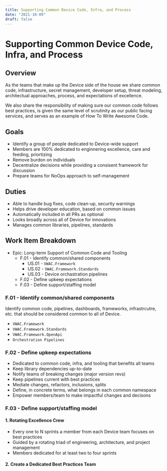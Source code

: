 ```yaml
---
title: Supporting Common Device Code, Infra, and Process
date: "2021-10-09"
draft: false
---
```


# Supporting Common Device Code, Infra, and Process

## Overview

As the teams that make up the Device side of the house we share common code, infrastructure, secret management, developer setup, threat modeling, architectual approaches, process, and expectations of excellence.

We also share the responsibility of making sure our common code follows best practices, is given the same level of scrutinity as our public facing services, and serves as an example of How To Write Awesome Code.

## Goals

- Identify a group of people dedicated to Device-wide support
- Members are 100% dedicated to enginnering excellence, care and feeding, priortizing
- Remove burdon on individuals
- Decentralize decisions while providing a consisent framework for discussion
- Prepare teams for NoOps approach to self-management

## Duties

- Able to handle bug fixes, code clean-up, security warnings
- Helps drive developer education, based on common issues
- Automatically included in all PRs as optional
- Looks broadly across all of Device for innovations
- Manages common libraries, pipelines, standards

## Work Item Breakdown

- Epic: Long-term Support of Common Code and Tooling
  - F.01 - Identify common/shared components
    - US.01 - `VWAC.Framework`
    - US.02 - `VWAC.Framework.Standards`
    - US.03 - Device orchastration pipelines
  - F.02 - Define upkeep expectations
  - F.03 - Define support/staffing model

### F.01 - Identify common/shared components

Identify common code, pipelines, dashboards, frameworks, infrastrcutre, etc. that should be considered common to all of Device.

- `VWAC.Framework`
- `VWAC.Framework.Standards`
- `VWAC.Framework.OpenApi`
- `Orchestration Pipelines`

### F.02 - Define upkeep expectations

- Dedicated to common code, infra, and tooling that benefits all teams
- Keep library dependencies up-to-date
- Notify teams of breaking changes (major version revs)
- Keep pipelines current with best practices
- Mediate changes, refactors, inclusions, splits
- Define, in concrete terms, what belongs in each common namespace
- Empower members/team to make impactful changes and decisons

### F.03 - Define support/staffing model

#### 1. Rotating Excellence Crew

- Every one to N sprints a member from each Device team focuses on best practices
- Guided by a rotating triad of engineering, architecture, and project management
- Members dedicated for at least two to four sprints

#### 2. Create a Dedicated Best Practices Team

